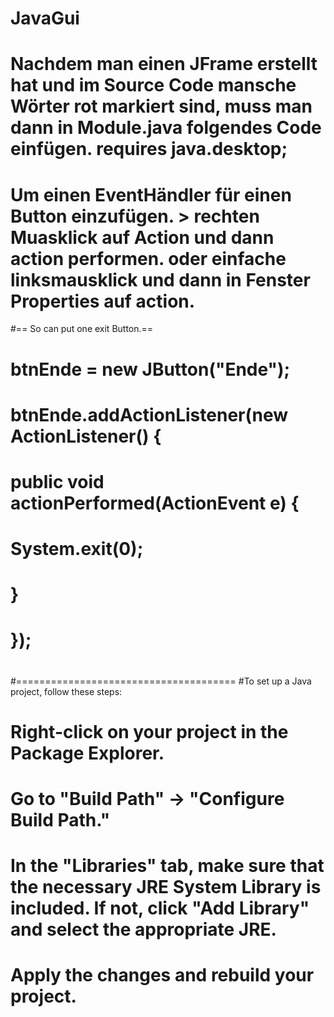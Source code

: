 # JavaGui
# Nachdem man einen JFrame erstellt hat und im Source Code mansche Wörter rot markiert sind, muss man dann in Module.java folgendes Code einfügen. 	requires java.desktop;
# Um einen EventHändler für einen Button einzufügen. > rechten Muasklick auf Action und dann action performen. oder einfache linksmausklick und dann in Fenster Properties auf action.
#== So can put one exit Button.==
#         btnEnde = new JButton("Ende");
#        btnEnde.addActionListener(new ActionListener() {
#       	public void actionPerformed(ActionEvent e) {
#        		System.exit(0);
#        	}
#        });
#
#======================================
#To set up a Java project, follow these steps:
#
# Right-click on your project in the Package Explorer.
# Go to "Build Path" -> "Configure Build Path."
# In the "Libraries" tab, make sure that the necessary JRE System Library is included. If not, click "Add Library" and select the appropriate JRE.
# Apply the changes and rebuild your project.
#
#
#
#
#
#
#
#
#
#
#
#
#

